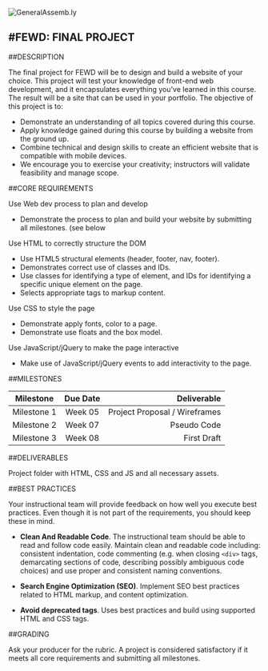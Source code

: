 ![GeneralAssemb.ly](https://github.com/generalassembly/ga-ruby-on-rails-for-devs/raw/master/images/ga.png "GeneralAssemb.ly")

#FEWD: FINAL PROJECT
--------

##DESCRIPTION

The final project for FEWD will be to design and build a website of your choice. This project will test your knowledge of front-end web development, and it encapsulates everything you’ve learned in this course. The result will be a site that can be used in your portfolio. The objective of this project is to:

*	Demonstrate an understanding of all topics covered during this course. 
*	Apply knowledge gained during this course by building a website from the ground up. 
*	Combine technical and design skills to create an efficient website that is compatible with mobile devices.
*	We encourage you to exercise your creativity; instructors will validate feasibility and manage scope.

##CORE REQUIREMENTS

Use Web dev process to plan and develop
*	Demonstrate the process to plan and build your website by submitting all milestones. (see below

Use HTML to correctly structure the DOM	
*	Use HTML5 structural elements (header, footer, nav, footer).
*	Demonstrates correct use of classes and IDs. 
*	Use classes for identifying a type of element, and IDs for identifying a specific unique element on the page.
*	Selects appropriate tags to markup content.

Use CSS to style the page
*	Demonstrate apply fonts, color to a page.
*	Demonstrate use floats and the box model.

Use JavaScript/jQuery to make the page interactive	
*	Make use of JavaScript/jQuery events to add interactivity to the page.

##MILESTONES

| Milestone        | Due Date           | Deliverable  |
| ------------- |:-------------:| -----:|
| Milestone 1 | Week 05 | Project Proposal / Wireframes |
| Milestone 2 | Week 07 | Pseudo Code |
| Milestone 3 | Week 08 | First Draft |


##DELIVERABLES

Project folder with HTML, CSS and JS and all necessary assets.

##BEST PRACTICES

Your instructional team will provide feedback on how well you execute best practices. Even though it is not part of the requirements, you should keep these in mind. 

*	__Clean And Readable Code__. The instructional team should be able to read and follow code easily.  Maintain clean and readable code including: consistent indentation, code commenting (e.g. when closing ```<div>``` tags, demarcating sections of code, describing possibly ambiguous code choices) and use proper and consistent naming conventions.

*	__Search Engine Optimization (SEO)__. Implement SEO best practices related to HTML markup, and content optimization.

*	__Avoid deprecated tags__. Uses best practices and build using supported HTML and CSS tags.

##GRADING

Ask your producer for the rubric. A project is considered satisfactory if it meets all core requirements and submitting all milestones.
